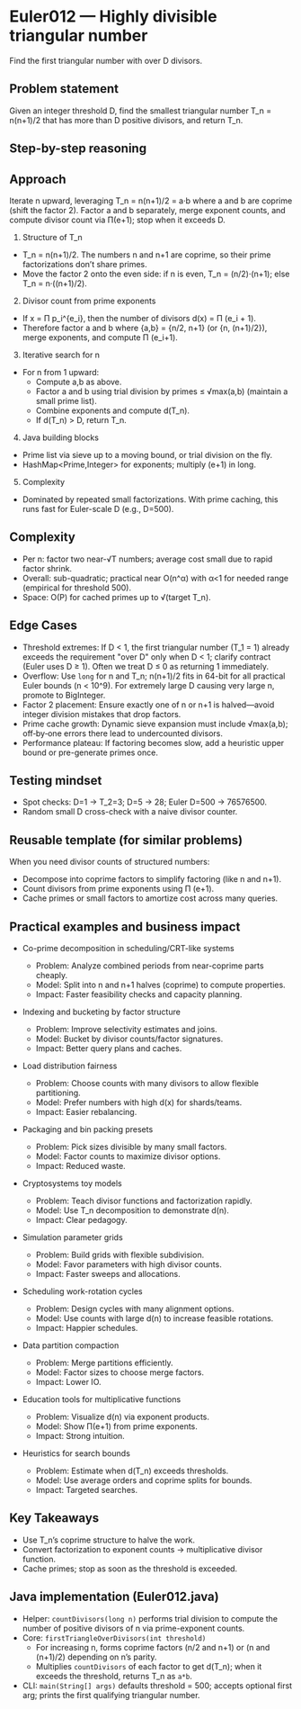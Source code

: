 # Euler012 — Highly divisible triangular number

Find the first triangular number with over D divisors.

## Problem statement

Given an integer threshold D, find the smallest triangular number T_n = n(n+1)/2 that has more than D positive divisors, and return T_n.

## Step-by-step reasoning

## Approach

Iterate n upward, leveraging T_n = n(n+1)/2 = a·b where a and b are coprime (shift the factor 2). Factor a and b separately, merge exponent counts, and compute divisor count via Π(e+1); stop when it exceeds D.

1) Structure of T_n
- T_n = n(n+1)/2. The numbers n and n+1 are coprime, so their prime factorizations don’t share primes.
- Move the factor 2 onto the even side: if n is even, T_n = (n/2)·(n+1); else T_n = n·((n+1)/2).

2) Divisor count from prime exponents
- If x = Π p_i^{e_i}, then the number of divisors d(x) = Π (e_i + 1).
- Therefore factor a and b where {a,b} = {n/2, n+1} (or {n, (n+1)/2}), merge exponents, and compute Π (e_i+1).

3) Iterative search for n
- For n from 1 upward:
  - Compute a,b as above.
  - Factor a and b using trial division by primes ≤ √max(a,b) (maintain a small prime list).
  - Combine exponents and compute d(T_n).
  - If d(T_n) > D, return T_n.

4) Java building blocks
- Prime list via sieve up to a moving bound, or trial division on the fly.
- HashMap<Prime,Integer> for exponents; multiply (e+1) in long.

5) Complexity
- Dominated by repeated small factorizations. With prime caching, this runs fast for Euler-scale D (e.g., D=500).

## Complexity

- Per n: factor two near-√T numbers; average cost small due to rapid factor shrink.
- Overall: sub-quadratic; practical near O(n^α) with α<1 for needed range (empirical for threshold 500).
- Space: O(P) for cached primes up to √(target T_n).

## Edge Cases

- Threshold extremes: If D < 1, the first triangular number (T_1 = 1) already exceeds the requirement "over D" only when D < 1; clarify contract (Euler uses D ≥ 1). Often we treat D ≤ 0 as returning 1 immediately.
- Overflow: Use `long` for n and T_n; n(n+1)/2 fits in 64-bit for all practical Euler bounds (n < 10^9). For extremely large D causing very large n, promote to BigInteger.
- Factor 2 placement: Ensure exactly one of n or n+1 is halved—avoid integer division mistakes that drop factors.
- Prime cache growth: Dynamic sieve expansion must include √max(a,b); off‑by‑one errors there lead to undercounted divisors.
- Performance plateau: If factoring becomes slow, add a heuristic upper bound or pre-generate primes once.

## Testing mindset
- Spot checks: D=1 → T_2=3; D=5 → 28; Euler D=500 → 76576500.
- Random small D cross-check with a naive divisor counter.


## Reusable template (for similar problems)

When you need divisor counts of structured numbers:
- Decompose into coprime factors to simplify factoring (like n and n+1).
- Count divisors from prime exponents using Π (e+1).
- Cache primes or small factors to amortize cost across many queries.

## Practical examples and business impact

- Co-prime decomposition in scheduling/CRT-like systems
  - Problem: Analyze combined periods from near-coprime parts cheaply.
  - Model: Split into n and n+1 halves (coprime) to compute properties.
  - Impact: Faster feasibility checks and capacity planning.

- Indexing and bucketing by factor structure
  - Problem: Improve selectivity estimates and joins.
  - Model: Bucket by divisor counts/factor signatures.
  - Impact: Better query plans and caches.

- Load distribution fairness
  - Problem: Choose counts with many divisors to allow flexible partitioning.
  - Model: Prefer numbers with high d(x) for shards/teams.
  - Impact: Easier rebalancing.

- Packaging and bin packing presets
  - Problem: Pick sizes divisible by many small factors.
  - Model: Factor counts to maximize divisor options.
  - Impact: Reduced waste.

- Cryptosystems toy models
  - Problem: Teach divisor functions and factorization rapidly.
  - Model: Use T_n decomposition to demonstrate d(n).
  - Impact: Clear pedagogy.

- Simulation parameter grids
  - Problem: Build grids with flexible subdivision.
  - Model: Favor parameters with high divisor counts.
  - Impact: Faster sweeps and allocations.

- Scheduling work-rotation cycles
  - Problem: Design cycles with many alignment options.
  - Model: Use counts with large d(n) to increase feasible rotations.
  - Impact: Happier schedules.

- Data partition compaction
  - Problem: Merge partitions efficiently.
  - Model: Factor sizes to choose merge factors.
  - Impact: Lower IO.

- Education tools for multiplicative functions
  - Problem: Visualize d(n) via exponent products.
  - Model: Show Π(e+1) from prime exponents.
  - Impact: Strong intuition.

- Heuristics for search bounds
  - Problem: Estimate when d(T_n) exceeds thresholds.
  - Model: Use average orders and coprime splits for bounds.
  - Impact: Targeted searches.

## Key Takeaways

- Use T_n’s coprime structure to halve the work.
- Convert factorization to exponent counts → multiplicative divisor function.
- Cache primes; stop as soon as the threshold is exceeded.

## Java implementation (Euler012.java)

- Helper: `countDivisors(long n)` performs trial division to compute the number of positive divisors of n via prime-exponent counts.
- Core: `firstTriangleOverDivisors(int threshold)`
  - For increasing n, forms coprime factors (n/2 and n+1) or (n and (n+1)/2) depending on n’s parity.
  - Multiplies `countDivisors` of each factor to get d(T_n); when it exceeds the threshold, returns T_n as `a*b`.
- CLI: `main(String[] args)` defaults threshold = 500; accepts optional first arg; prints the first qualifying triangular number.
